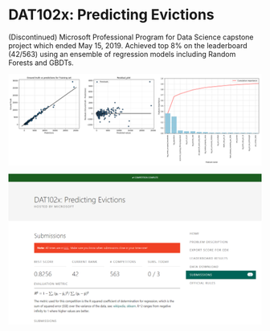 # DAT102x: Predicting Evictions

(Discontinued) Microsoft Professional Program for Data Science capstone project which ended May 15, 2019. Achieved top 8% on the leaderboard (42/563) using an ensemble of regression models including Random Forests and GBDTs.

<p align="center"><img src="data/figures/evaluation_plots.png" width=1000></p>
<p align="center"><img src="data/figures/evictions_leaderboard.png" width=1000></p>

